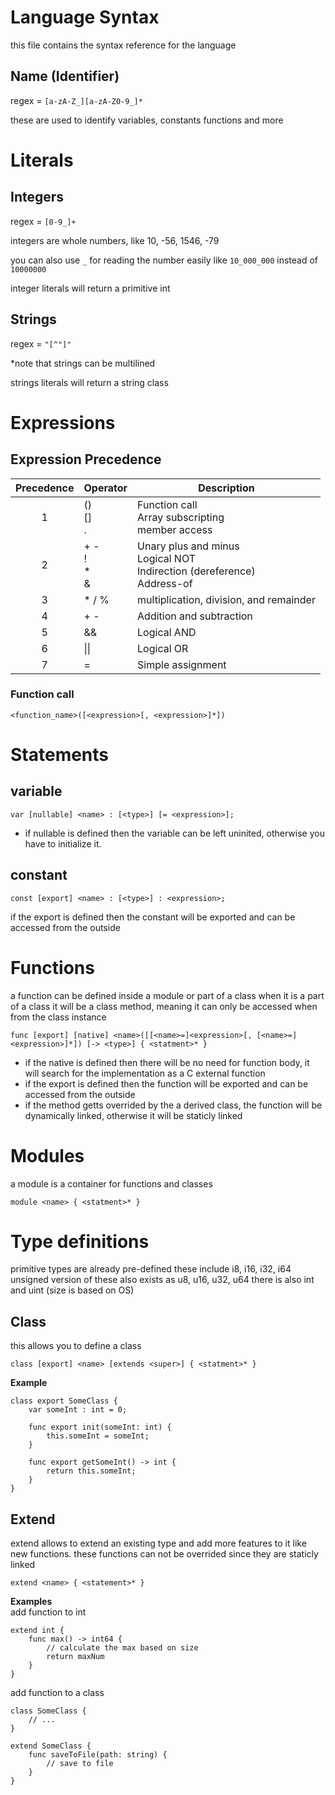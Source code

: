 # Language Syntax
this file contains the syntax reference for the language

## Name (Identifier)

regex = `[a-zA-Z_][a-zA-Z0-9_]*`

these are used to identify variables, constants functions and more

# Literals

## Integers

regex = `[0-9_]+`

integers are whole numbers, like 10, -56, 1546, -79

you can also use `_` for reading the number easily
like `10_000_000` instead of `10000000`

integer literals will return a primitive int

## Strings

regex = `"[^"]"`

*note that strings can be multilined

strings literals will return a string class

# Expressions

## Expression Precedence

| Precedence | Operator | Description |
|:----------:|------------------------------|--------------------------------------------------------------------------------|
| 1 | ()<br>[]<br>. | Function call<br> Array subscripting<br> member access | Left-to-right |
| 2 | + -<br> ! <br> * <br> & <br> | Unary plus and minus<br>Logical NOT<br>Indirection (dereference)<br>Address-of |
| 3 | * / % | multiplication, division, and remainder |
| 4 | + - | Addition and subtraction |
| 5 | && | Logical AND |
| 6 | \|\| | Logical OR |
| 7 | = | Simple assignment |

### Function call
```
<function_name>([<expression>[, <expression>]*])
``` 

# Statements

## variable
```
var [nullable] <name> : [<type>] [= <expression>];
```

* if nullable is defined then the variable can be left uninited, otherwise you have to initialize it.
	
## constant
```
const [export] <name> : [<type>] : <expression>;
```

if the export is defined then the constant will be exported and can be accessed
from the outside

# Functions

a function can be defined inside a module or part of a class
when it is a part of a class it will be a class method, meaning
it can only be accessed when from the class instance

```
func [export] [native] <name>([[<name>=]<expression>[, [<name>=]<expression>]*]) [-> <type>] { <statment>* }
```

* if the native is defined then there will be no need for function body, it will search for the implementation as a C external function
* if the export is defined then the function will be exported and can be accessed from the outside
* if the method getts overrided by the a derived class, the function will be dynamically linked, otherwise it will be staticly linked

# Modules

a module is a container for functions and classes

```
module <name> { <statment>* }
```

# Type definitions

primitive types are already pre-defined
these include i8, i16, i32, i64
unsigned version of these also exists as u8, u16, u32, u64
there is also int and uint (size is based on OS)

## Class

this allows you to define a class

```
class [export] <name> [extends <super>] { <statment>* }
```

**Example**<br>
```
class export SomeClass {
	var someInt : int = 0;
	
	func export init(someInt: int) {
		this.someInt = someInt;
	}
	
	func export getSomeInt() -> int {
		return this.someInt;
	}
}
```

## Extend

extend allows to extend an existing type and add more features to it like new functions.
these functions can not be overrided since they are staticly linked

```
extend <name> { <statement>* }
```

**Examples**<br>
add function to int
```
extend int {
	func max() -> int64 {
		// calculate the max based on size
		return maxNum
	}
}
```

add function to a class
```
class SomeClass {
	// ...
}

extend SomeClass {
	func saveToFile(path: string) {
		// save to file
	}
}
```
